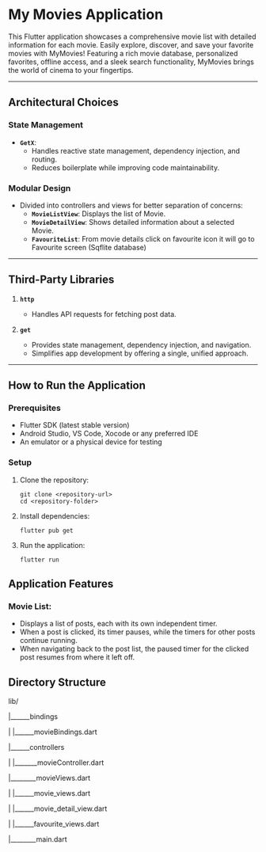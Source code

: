# My Movies Application

This Flutter application showcases a comprehensive movie list with detailed information for each movie. Easily explore, discover, and save your favorite movies with MyMovies! Featuring a rich movie database, personalized favorites, offline access, and a sleek search functionality, MyMovies brings the world of cinema to your fingertips.

---

## Architectural Choices
 
### State Management
- **`GetX`**:
    - Handles reactive state management, dependency injection, and routing.
    - Reduces boilerplate while improving code maintainability.

### Modular Design
- Divided into controllers and views for better separation of concerns:
    - **`MovieListView`**: Displays the list of Movie.
    - **`MovieDetailView`**: Shows detailed information about a selected Movie.
    - **`FavouriteList`**: From movie details click on favourite icon it will go to Favourite  screen (Sqflite database)


---

## Third-Party Libraries


1. **`http`**
    - Handles API requests for fetching post data.

2. **`get`**
    - Provides state management, dependency injection, and navigation.
    - Simplifies app development by offering a single, unified approach.

---

## How to Run the Application

### Prerequisites
- Flutter SDK (latest stable version)
- Android Studio, VS Code, Xocode or any preferred IDE
- An emulator or a physical device for testing

### Setup
1. Clone the repository:
   ```
   git clone <repository-url>
   cd <repository-folder>
2. Install dependencies:
   ```
   flutter pub get
3. Run the application:
   ```
   flutter run

## Application Features

### Movie List:
- Displays a list of posts, each with its own independent timer.
- When a post is clicked, its timer pauses, while the timers for other posts continue running.
- When navigating back to the post list, the paused timer for the clicked post resumes from where it left off.



## Directory Structure

lib/

|______bindings



|           |______movieBindings.dart


|______controllers





|          |_______movieController.dart







|________movieViews.dart


|           |______movie_views.dart

|           |______movie_detail_view.dart

|           |______favourite_views.dart


|________main.dart          
